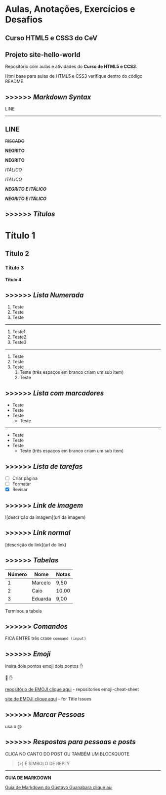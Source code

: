 # Aulas, Anotações, Exercícios e Desafios

## Curso HTML5 e CSS3 do CeV

## Projeto site-hello-world

Repositório com aulas e atividades do **Curso de HTML5 e CCS3**.

Html base para aulas de HTML5 e CSS3 verifique dentro do código README

<!--
<!DOCTYPE html>
<html lang="pt-br">
    <head>
        <meta name="description" content="Web tutorials" />
        <meta name="keywords" content="HTML, CSS, JavaScript" />
        <meta name="author" content="Marcelo Ildefonso Campos" />
        <meta charset="UTF-8" />
        <meta http-equiv="X-UA-Compatible" content="IE=edge" />
        <meta name="viewport" content="width=device-width, initial-scale=1.0" />
        <link rel="shortcut icon" href="../../../favicon.ico" type="image/x-icon" />
        <link rel="stylesheet" href="../../css/style-modulo-01-pages.css" />
        <title>Título Página</title>
    </head>
    <body>
        <h1>Título Geral</h1>
        <p><a href="./../../">Voltar para Módulo 0</a></p>
        <hr />
        <h2>Título de ...</h2>
        <p>Lorem Texto Texto Texto</p>
        <div class="foot">
            <hr />
            <footer>
                <p>
                    Estudos em HTML5, CSS3 E JAVASCRIPT por
                    <a href="https://marceloicampos.com/about" target="_blank"
                        >Marcelo Ildefonso Campos</a
                    >
                </p>
            </footer>
        </div>
    </body>
</html>
-->

## >>>>>> _Markdown Syntax_

LINE

---

## LINE

~~RISCADO~~

**NEGRITO**

**NEGRITO**

_ITÁLICO_

_ITÁLICO_

**_NEGRITO E ITÁLICO_**

**_NEGRITO E ITÁLICO_**

## >>>>>> _Títulos_

# Título 1

## Título 2

### Título 3

#### Título 4

## >>>>>> _Lista Numerada_

1. Teste
2. Teste
3. Teste

---

1. Teste1
1. Teste2
1. Teste3

---

1. Teste
1. Teste
1. Teste
    1. Teste (três espaços em branco criam um sub item)
    1. Teste

## >>>>>> _Lista com marcadores_

-   Teste
-   Teste
-   Teste
    -   Teste

---

-   Teste
-   Teste
-   Teste
    -   Teste (três espaços em branco criam um sub item)

## >>>>>> _Lista de tarefas_

-   [ ] Criar página
-   [ ] Formatar
-   [x] Revisar

## >>>>>> _Link de imagem_

![descrição da imagem](url da imagem)

## >>>>>> _Link normal_

[descrição do link](url do link)

## >>>>>> _Tabelas_

| Número | Nome    | Notas |
| ------ | ------- | ----- |
| 1      | Marcelo | 9,50  |
| 2      | Caio    | 10,00 |
| 3      | Eduarda | 9,00  |

Terminou a tabela

## >>>>>> _Comandos_

FICA ENTRE três crase `command (input)`

## >>>>>> _Emoji_

Insira dois pontos emoji dois pontos :hand:

:monkey:
:hand:

[repositório de EMOJI clique aqui](https://github.com/ikatyang/emoji-cheat-sheet) - repositories emoji-cheat-sheet

[site de EMOJI clique aqui](https://emojipedia.org) - for Title Issues

## >>>>>> _Marcar Pessoas_

usa o @

## >>>>>> _Respostas para pessoas e posts_

CLICA NO CANTO DO POST OU TAMBÉM UM BLOCKQUOTE

> (>) É SÍMBOLO DE REPLY

---

**GUIA DE MARKDOWN**

[Guia de Markdown do Gustavo Guanabara clique aui](https://github.com/gustavoguanabara/git-github/blob/master/manuais-PDF/guia-markdown.pdf)
